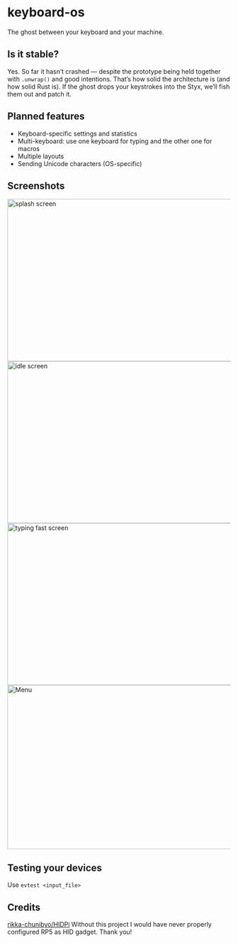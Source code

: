 # keyboard-os
The ghost between your keyboard and your machine.

## Is it stable?

Yes. So far it hasn’t crashed — despite the prototype being held together with `.unwrap()` and good intentions. That’s how solid the architecture is (and how solid Rust is). If the ghost drops your keystrokes into the Styx, we’ll fish them out and patch it.


## Planned features

- Keyboard-specific settings and statistics
- Multi-keyboard: use one keyboard for typing and the other one for macros
- Multiple layouts
- Sending Unicode characters (OS-specific)

## Screenshots

<img width="666" height="366" alt="splash screen" src="https://github.com/user-attachments/assets/67eacb3b-e3ac-41f4-a0fd-943c3f5d5318" />
<img width="665" height="365" alt="idle screen" src="https://github.com/user-attachments/assets/ca557aac-345c-43bc-b5db-2adb28691038" />
<img width="666" height="365" alt="typing fast screen" src="https://github.com/user-attachments/assets/0eb8a35e-34a2-425b-843e-4e85b91e7c0e" />
<img width="657" height="370" alt="Menu" src="https://github.com/user-attachments/assets/1dd3e38a-d8f0-4983-9e64-0a07a95b48c1" />



## Testing your devices

Use `evtest <input_file>`

## Credits

[rikka-chunibyo/HIDPi](https://github.com/rikka-chunibyo/HIDPi)
Without this project I would have never properly configured RP5 as HID gadget. Thank you!

